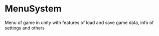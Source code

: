 # MenuSystem
Menu of game in unity with features of load and save game data, info of settings and others
